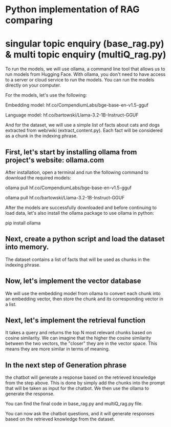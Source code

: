 # Python implementation of RAG comparing
# singular topic enquiry (base_rag.py) & multi topic enquiry (multiQ_rag.py) 

To run the models, we will use ollama, a command line tool that allows us to run models from Hugging Face. With ollama, you don't need to have access to a server or cloud service to run the models. You can run the models directly on your computer.

For the models, let's use the following:

Embedding model: hf.co/CompendiumLabs/bge-base-en-v1.5-gguf

Language model: hf.co/bartowski/Llama-3.2-1B-Instruct-GGUF

And for the dataset, we will use a simple list of facts about cats and dogs extracted from web/wiki (extract_content.py). Each fact will be considered as a chunk in the indexing phrase.

## First, let's start by installing ollama from project's website: ollama.com
After installation, open a terminal and run the following command to download the required models:

ollama pull hf.co/CompendiumLabs/bge-base-en-v1.5-gguf

ollama pull hf.co/bartowski/Llama-3.2-1B-Instruct-GGUF

After the models are successfully downloaded and before continuing to load data, let's also install the ollama package to use ollama in python:

pip install ollama

## Next, create a python script and load the dataset into memory. 
The dataset contains a list of facts that will be used as chunks in the indexing phrase.

## Now, let's implement the vector database
We will use the embedding model from ollama to convert each chunk into an embedding vector, then store the chunk and its corresponding vector in a list.

## Next, let's implement the retrieval function 
It takes a query and returns the top N most relevant chunks based on cosine similarity. We can imagine that the higher the cosine similarity between the two vectors, the "closer" they are in the vector space. This means they are more similar in terms of meaning.

## In the next step of Generation phrase
the chatbot will generate a response based on the retrieved knowledge from the step above. This is done by simply add the chunks into the prompt that will be taken as input for the chatbot. We then use the ollama to generate the response. 

You can find the final code in base_rag.py and multiQ_rag.py file. 

You can now ask the chatbot questions, and it will generate responses based on the retrieved knowledge from the dataset.

